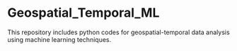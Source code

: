 # Geospatial_Temporal_ML
This repository includes python codes for geospatial-temporal data analysis using machine learning techniques.
